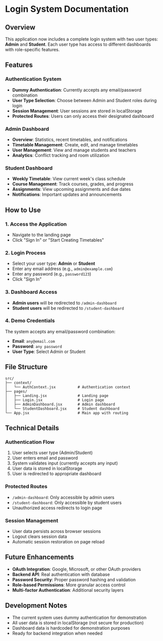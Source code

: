 # Login System Documentation

## Overview
This application now includes a complete login system with two user types: **Admin** and **Student**. Each user type has access to different dashboards with role-specific features.

## Features

### Authentication System
- **Dummy Authentication**: Currently accepts any email/password combination
- **User Type Selection**: Choose between Admin and Student roles during login
- **Session Management**: User sessions are stored in localStorage
- **Protected Routes**: Users can only access their designated dashboard

### Admin Dashboard
- **Overview**: Statistics, recent timetables, and notifications
- **Timetable Management**: Create, edit, and manage timetables
- **User Management**: View and manage students and teachers
- **Analytics**: Conflict tracking and room utilization

### Student Dashboard
- **Weekly Timetable**: View current week's class schedule
- **Course Management**: Track courses, grades, and progress
- **Assignments**: View upcoming assignments and due dates
- **Notifications**: Important updates and announcements

## How to Use

### 1. Access the Application
- Navigate to the landing page
- Click "Sign In" or "Start Creating Timetables"

### 2. Login Process
- Select your user type: **Admin** or **Student**
- Enter any email address (e.g., `admin@example.com`)
- Enter any password (e.g., `password123`)
- Click "Sign In"

### 3. Dashboard Access
- **Admin users** will be redirected to `/admin-dashboard`
- **Student users** will be redirected to `/student-dashboard`

### 4. Demo Credentials
The system accepts any email/password combination:
- **Email**: `any@email.com`
- **Password**: `any password`
- **User Type**: Select Admin or Student

## File Structure

```
src/
├── context/
│   └── AuthContext.jsx          # Authentication context
├── pages/
│   ├── Landing.jsx              # Landing page
│   ├── Login.jsx                # Login page
│   ├── AdminDashboard.jsx       # Admin dashboard
│   └── StudentDashboard.jsx     # Student dashboard
└── App.jsx                      # Main app with routing
```

## Technical Details

### Authentication Flow
1. User selects user type (Admin/Student)
2. User enters email and password
3. System validates input (currently accepts any input)
4. User data is stored in localStorage
5. User is redirected to appropriate dashboard

### Protected Routes
- `/admin-dashboard`: Only accessible by admin users
- `/student-dashboard`: Only accessible by student users
- Unauthorized access redirects to login page

### Session Management
- User data persists across browser sessions
- Logout clears session data
- Automatic session restoration on page reload

## Future Enhancements
- **OAuth Integration**: Google, Microsoft, or other OAuth providers
- **Backend API**: Real authentication with database
- **Password Security**: Proper password hashing and validation
- **Role-based Permissions**: More granular access control
- **Multi-factor Authentication**: Additional security layers

## Development Notes
- The current system uses dummy authentication for demonstration
- All user data is stored in localStorage (not secure for production)
- Dashboard data is hardcoded for demonstration purposes
- Ready for backend integration when needed 